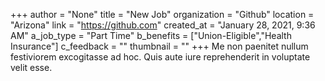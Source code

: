 +++
author = "None"
title = "New Job"
organization = "Github"
location = "Arizona"
link = "https://github.com"
created_at = "January 28, 2021, 9:36 AM"
a_job_type = "Part Time"
b_benefits = ["Union-Eligible","Health Insurance"]
c_feedback = ""
thumbnail = ""
+++
Me non paenitet nullum festiviorem excogitasse ad hoc. Quis aute iure reprehenderit in voluptate velit esse.